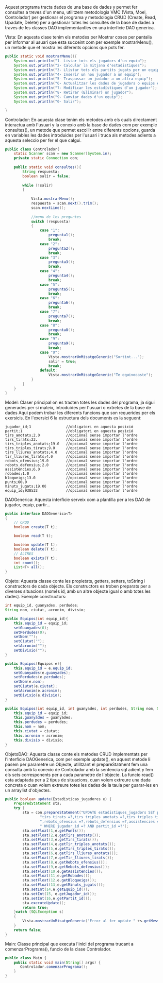 Aquest programa tracta dades de una base de dades y permet fer consultes a treves d'un menu, utilitzem metodologia VMC
(Vista, Moel, Controlador) per gestionar el programa y metodologia CRUD (Create, Read, Upadate, Delete) per a gestionar
totes les consultes de la base de dades a traves de les classes DAO implementantles en una interficie DAO generica.

Vista: En aquesta clase tenim els metodes per Mostrar coses per pantalla per informar al usuari que esta succeint com
per exemple mostrarMenu(), un metode que et mostra les diferents opcions que pots fer.
~~~ java
public static void mostrarMenu(){
    System.out.println("1- Listar tots els jugadors d'un equip");
    System.out.println("2- Calcular la mitjana d'estadistiques");
    System.out.println("3- Llistar tots els partits jugats per un equip amb el seu resultat");
    System.out.println("4- Inserir un nou jugador a un equip");
    System.out.println("5- Traspassar un judador a un altra equip");
    System.out.println("6- Actualitzar les dades de jugadors o equips després d'un partit");
    System.out.println("7- Modificar les estadístiques d’un jugador");
    System.out.println("8- Retirar (Eliminar) un jugador");
    System.out.println("9- Canviar dades d'un equip");
    System.out.println("0- Salir");

}
~~~
Controlador: En aquesta clase tenim els metodes amb els cuals directament interactua amb l'usuari y la conexio amb la
base de dades com per exemple consultes(), un metode que permet escollir entre diferents opcions, guarda en variables
les dades introduides per l'usuari i truca als metodes adients a aquesta seleccio per fer el que calgui.
~~~  java
public class Controlador{
    static Scanner scan = new Scanner(System.in);
    private static Connection con;
    
    public static void consultes(){
        String respuesta;
        boolean salir = false;
    
        while (!salir)
        {
    
            Vista.mostrarMenu();
            respuesta = scan.next().trim();
            scan.nextLine();
    
            //menu de les preguntes
            switch (respuesta)
            {
                case "1":
                    pregunta1();
                    break;
                case "2":
                    pregunta2();
                    break;
                case "3":
                    pregunta3();
                    break;
                case "4":
                    pregunta4();
                    break;
                case "5":
                    pregunta5();
                    break;
                case "6":
                    pregunta6();
                    break;
                case "7":
                    pregunta7();
                    break;
                case "8":
                    pregunta8();
                    break;
                case "9":
                    pregunta9();
                    break;
                case "0":
                    Vista.mostrarUnMisatgeGeneric("Sortint...");
                    salir = true;
                    break;
                default:
                    Vista.mostrarUnMisatgeGeneric("Te equivocaste");
            }
        }
    }
}
~~~ 
Model: Claser principal on es tracten totes les dades del programa, ja sigui generades per si mateix, introduides
per l'usuari o extretes de la base de dades
Aqui podem trobar les diferents funcions que son requerides per els exersicis.
En l'exersici 6 la estructura dels documents es la seguent:
~~~ 
jugador_id;1                //obligatori en aquesta posició
partit;1                    //obligatori en aquesta posició
tirs_anotats;2.0            //opcional sense importar l'ordre
tirs_tirats;23.             //opcional sense importar l'ordre
tirs_triples_anotats;19.0   //opcional sense importar l'ordre
tirs_triples_tirats;9.0     //opcional sense importar l'ordre
tirs_lliures_anotats;4.0    //opcional sense importar l'ordre
tir_lliures_tirats;4.0      //opcional sense importar l'ordre
rebots_ofensius;19.0        //opcional sense importar l'ordre
rebots_defensius;2.0        //opcional sense importar l'ordre
assistencies;6.0            //opcional sense importar l'ordre
robades;1.0                 //opcional sense importar l'ordre
bloqueigs;13.0              //opcional sense importar l'ordre
punts;60.0                  //opcional sense importar l'ordre
minuts_jugats;19.00         //opcional sense importar l'ordre
equip_id;938532             //opcional sense importar l'ordre
~~~

DAOGenerica: Aquesta interficie serveix com a plantilla per a les DAO de jugador, equip, partir...
~~~ java
public interface DAOGenerica<T>
{
    // CRUD
    boolean create(T t);

    boolean read(T t);

    boolean update(T t);
    boolean delete(T t);
    // ALTRES
    boolean exists(T t);
    int count();
    List<T> all();
}
~~~
Objeto: Aquesta classe conte les propietats, getters, setters, toString i constructors de cada objecte.
Els constructors es troben preparats per a diverses situacions (només id, amb un altre objecte igual o amb totes les dades). Exemple constructors:
~~~ java
int equip_id, guanyades, perdudes;
String nom, ciutat, acronim, divisio;

public Equipos(int equip_id){
    this.equip_id = equip_id;
    setGuanyades(0);
    setPerdudes(0);
    setNom("");
    setCiutat("");
    setAcronim("");
    setDivisio("");
}
~~~
~~~ java
public Equipos(Equipos e){
    this.equip_id = e.equip_id;
    setGuanyades(e.guanyades);
    setPerdudes(e.perdudes);
    setNom(e.nom);
    setCiutat(e.ciutat);
    setAcronim(e.acronim);
    setDivisio(e.divisio);
}
~~~
~~~ java
public Equipos(int equip_id, int guanyades, int perdudes, String nom, String ciutat, String acronim, String divisio) {
    this.equip_id = equip_id;
    this.guanyades = guanyades;
    this.perdudes = perdudes;
    this.nom = nom;
    this.ciutat = ciutat;
    this.acronim = acronim;
    this.divisio = divisio;
}
~~~
ObjetoDAO: Aquesta classe conte els metodes CRUD implementats per l'interficie DAOGenerica, com per exemple update(),
en aquest metode li pasem per parametre un Objecte, utilitzant el prepareStatment fem una consulta amb la conexio de
Controlador amb la sentencia sql adient y fem els sets corresponents per a cada parametre de l'objecte.
La funcio read() esta adaptada per a 2 tipus de situacions, cuan volem extreure una dada concreta o cuan volem extreure
totes les dades de la taula per guarar-les en un arraylist d'objectes.
~~~ java
public boolean update(Estadisticas_jugadores e) {
    PreparedStatement sta;
    try {
        sta = con.prepareStatement("UPDATE estadistiques_jugadors SET punts =?,tirs_anotats =?," +
                "tirs_tirats =?,tirs_triples_anotats =?,tirs_triples_tirats =?,tirs_lliures_anotats =?,tirs_lliures_tirats =?" +
                ",rebots_ofensius =?,rebots_defensius =?,assistencies =?,robades =?,bloqueigs =?,minuts_jugats =?,equip_id =?" +
                " WHERE jugador_id =? AND partit_id =?");
        sta.setFloat(1,e.getPunts());
        sta.setFloat(2,e.getTirs_anotats());
        sta.setFloat(3,e.getTirs_tirats());
        sta.setFloat(4,e.getTir_triples_anotats());
        sta.setFloat(5,e.getTirs_triples_tirats());
        sta.setFloat(6,e.getTirs_lliures_anotats());
        sta.setFloat(7,e.getTir_lliures_tirats());
        sta.setFloat(8,e.getRebots_ofensius());
        sta.setFloat(9,e.getRebots_defensius());
        sta.setFloat(10,e.getAssistencies());
        sta.setFloat(11,e.getRobades());
        sta.setFloat(12,e.getBloqueigs());
        sta.setFloat(13,e.getMinuts_jugats());
        sta.setInt(14,e.getEquip_id());
        sta.setInt(15, e.getJugador_id());
        sta.setInt(16,e.getPartit_id());
        sta.executeUpdate();
        return true;
    }catch (SQLException s)
    {
        Vista.mostrarUnMisatgeGeneric("Error al fer update " +s.getMessage() );
    }
    return false;
}
~~~
Main: Classe principal que executa l'inici del programa trucant a comenzarPrograma(), funcio de la clase Controlador.
~~~ java
public class Main {
    public static void main(String[] args) {
       Controlador.comenzarPrograma();
    }
}   
~~~